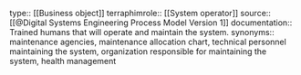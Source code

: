 type:: [[Business object]]
terraphimrole:: [[System operator]]
source:: [[@Digital Systems Engineering Process Model Version 1]]
documentation:: Trained humans that will operate and maintain the system.
synonyms:: maintenance agencies, maintenance allocation chart, technical personnel maintaining the system, organization responsible for maintaining the system, health management
